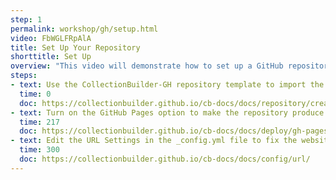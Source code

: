 ```yaml
---
step: 1
permalink: workshop/gh/setup.html
video: FbWGLFRpAlA
title: Set Up Your Repository
shorttitle: Set Up
overview: "This video will demonstrate how to set up a GitHub repository to start building with CollectionBuilder-GH."
steps: 
- text: Use the CollectionBuilder-GH repository template to import the files.
  time: 0
  doc: https://collectionbuilder.github.io/cb-docs/docs/repository/create/
- text: Turn on the GitHub Pages option to make the repository produce a website.
  time: 217
  doc: https://collectionbuilder.github.io/cb-docs/docs/deploy/gh-pages/
- text: Edit the URL Settings in the _config.yml file to fix the website.
  time: 300
  doc: https://collectionbuilder.github.io/cb-docs/docs/config/url/
---
```

 
